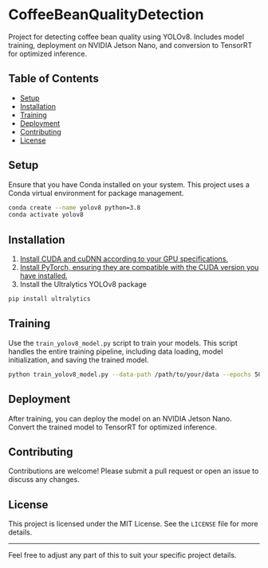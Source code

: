 # CoffeeBeanQualityDetection
Project for detecting coffee bean quality using YOLOv8. Includes model training, deployment on NVIDIA Jetson Nano, and conversion to TensorRT for optimized inference.

## Table of Contents
- [Setup](#setup)
- [Installation](#installation)
- [Training](#training)
- [Deployment](#deployment)
- [Contributing](#contributing)
- [License](#license)

## Setup

Ensure that you have Conda installed on your system. This project uses a Conda virtual environment for package management.

```bash
conda create --name yolov8 python=3.8
conda activate yolov8
```

## Installation

1. [Install CUDA and cuDNN according to your GPU specifications.](https://docs.nvidia.com/deeplearning/cudnn/latest/installation/overview.html#)
2. [Install PyTorch, ensuring they are compatible with the CUDA version you have installed.](https://pytorch.org/)
3. Install the Ultralytics YOLOv8 package
```bash
pip install ultralytics
```

## Training

Use the `train_yolov8_model.py` script to train your models. This script handles the entire training pipeline, including data loading, model initialization, and saving the trained model.

```bash
python train_yolov8_model.py --data-path /path/to/your/data --epochs 50 --batch-size 16
```

## Deployment

After training, you can deploy the model on an NVIDIA Jetson Nano. Convert the trained model to TensorRT for optimized inference.

## Contributing

Contributions are welcome! Please submit a pull request or open an issue to discuss any changes.

## License

This project is licensed under the MIT License. See the `LICENSE` file for more details.

---

Feel free to adjust any part of this to suit your specific project details.
